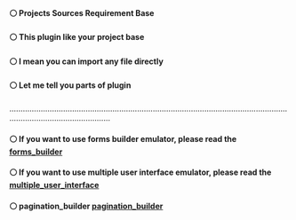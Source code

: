 #### ⚪ Projects Sources Requirement Base


#### ⚪ This plugin like your project base
#### ⚪ I mean you can import any file directly


#### ⚪ Let me tell you parts of plugin


.........................................................................................................................................................................


#### ⚪ If you want to use forms builder emulator, please read the [forms_builder](https://github.com/plugcreator2002/psr_base/blob/main/lib/plugin_emulators/forms_builder/README.md)


#### ⚪ If you want to use multiple user interface emulator, please read the [multiple_user_interface](https://github.com/plugcreator2002/psr_base/blob/main/lib/plugin_emulators/multiple_user_interface/README.md)


#### ⚪ pagination_builder [pagination_builder](https://github.com/plugcreator2002/psr_base/blob/main/lib/ui_related/builders/pagination_builder.dart)
